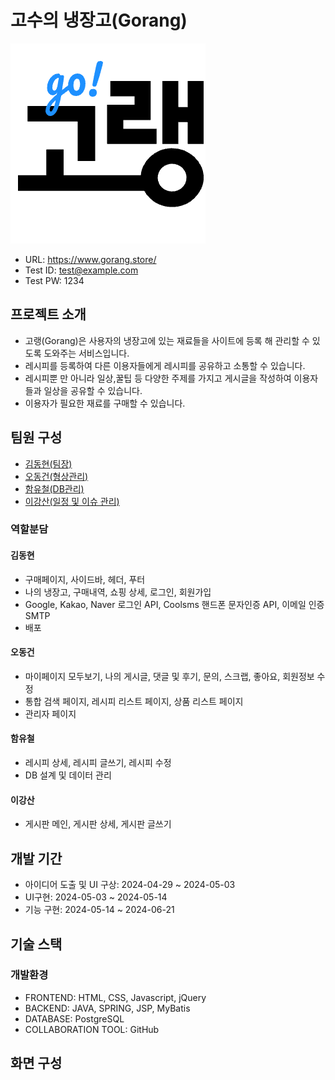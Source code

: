 # 고수의 냉장고(Gorang)
![alt text](svgviewer-png-output.png)
- URL: https://www.gorang.store/
- Test ID: test@example.com
- Test PW: 1234

## 프로젝트 소개
- 고랭(Gorang)은 사용자의 냉장고에 있는 재료들을 사이트에 등록 해 관리할 수 있도록 도와주는 서비스입니다.
- 레시피를 등록하여 다른 이용자들에게 레시피를 공유하고 소통할 수 있습니다.
- 레시피뿐 만 아니라 일상,꿀팁 등 다양한 주제를 가지고 게시글을 작성하여 이용자들과 일상을 공유할 수 있습니다.
- 이용자가 필요한 재료를 구매할 수 있습니다.

## 팀원 구성
- [김동현(팀장)](https://github.com/DHKim96)
- [오동건(형상관리)](https://github.com/lildgman)
- [함유철(DB관리)](https://github.com/gkadbcjf)
- [이강산(일정 및 이슈 관리)](https://github.com/kangsan1023)

### 역할분담
#### 김동현
- 구매페이지, 사이드바, 헤더, 푸터
- 나의 냉장고, 구매내역, 쇼핑 상세, 로그인, 회원가입
- Google, Kakao, Naver 로그인 API, Coolsms 핸드폰 문자인증 API, 이메일 인증 SMTP
- 배포

#### 오동건
- 마이페이지 모두보기, 나의 게시글, 댓글 및 후기, 문의, 스크랩, 좋아요, 회원정보 수정
- 통합 검색 페이지, 레시피 리스트 페이지, 상품 리스트 페이지
- 관리자 페이지

#### 함유철
- 레시피 상세, 레시피 글쓰기, 레시피 수정
- DB 설계 및 데이터 관리

#### 이강산
- 게시판 메인, 게시판 상세, 게시판 글쓰기

## 개발 기간
- 아이디어 도출 및 UI 구상: 2024-04-29 ~ 2024-05-03
- UI구현: 2024-05-03 ~ 2024-05-14
- 기능 구현: 2024-05-14 ~ 2024-06-21

## 기술 스택
### 개발환경
- FRONTEND: HTML, CSS, Javascript, jQuery
- BACKEND: JAVA, SPRING, JSP, MyBatis
- DATABASE: PostgreSQL
- COLLABORATION TOOL: GitHub

## 화면 구성
